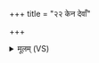 +++
title = "२२ केन देवाँ"

+++
<details><summary>मूलम् (VS)</summary>

केन॑ दे॒वाँ अनु॑ क्षियति॒ केन॒ दैव॑जनीर्विशः।  
केने॒दम॒न्यन्नक्ष॑त्रं॒ केन॒ सत्क्ष॒त्रमु॑च्यते ॥
</details>